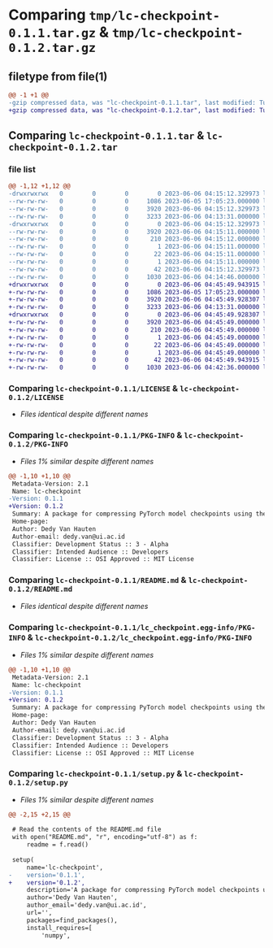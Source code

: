 # Comparing `tmp/lc-checkpoint-0.1.1.tar.gz` & `tmp/lc-checkpoint-0.1.2.tar.gz`

## filetype from file(1)

```diff
@@ -1 +1 @@
-gzip compressed data, was "lc-checkpoint-0.1.1.tar", last modified: Tue Jun  6 04:15:12 2023, max compression
+gzip compressed data, was "lc-checkpoint-0.1.2.tar", last modified: Tue Jun  6 04:45:49 2023, max compression
```

## Comparing `lc-checkpoint-0.1.1.tar` & `lc-checkpoint-0.1.2.tar`

### file list

```diff
@@ -1,12 +1,12 @@
-drwxrwxrwx   0        0        0        0 2023-06-06 04:15:12.329973 lc-checkpoint-0.1.1/
--rw-rw-rw-   0        0        0     1086 2023-06-05 17:05:23.000000 lc-checkpoint-0.1.1/LICENSE
--rw-rw-rw-   0        0        0     3920 2023-06-06 04:15:12.329973 lc-checkpoint-0.1.1/PKG-INFO
--rw-rw-rw-   0        0        0     3233 2023-06-06 04:13:31.000000 lc-checkpoint-0.1.1/README.md
-drwxrwxrwx   0        0        0        0 2023-06-06 04:15:12.329973 lc-checkpoint-0.1.1/lc_checkpoint.egg-info/
--rw-rw-rw-   0        0        0     3920 2023-06-06 04:15:11.000000 lc-checkpoint-0.1.1/lc_checkpoint.egg-info/PKG-INFO
--rw-rw-rw-   0        0        0      210 2023-06-06 04:15:12.000000 lc-checkpoint-0.1.1/lc_checkpoint.egg-info/SOURCES.txt
--rw-rw-rw-   0        0        0        1 2023-06-06 04:15:11.000000 lc-checkpoint-0.1.1/lc_checkpoint.egg-info/dependency_links.txt
--rw-rw-rw-   0        0        0       22 2023-06-06 04:15:11.000000 lc-checkpoint-0.1.1/lc_checkpoint.egg-info/requires.txt
--rw-rw-rw-   0        0        0        1 2023-06-06 04:15:11.000000 lc-checkpoint-0.1.1/lc_checkpoint.egg-info/top_level.txt
--rw-rw-rw-   0        0        0       42 2023-06-06 04:15:12.329973 lc-checkpoint-0.1.1/setup.cfg
--rw-rw-rw-   0        0        0     1030 2023-06-06 04:14:46.000000 lc-checkpoint-0.1.1/setup.py
+drwxrwxrwx   0        0        0        0 2023-06-06 04:45:49.943915 lc-checkpoint-0.1.2/
+-rw-rw-rw-   0        0        0     1086 2023-06-05 17:05:23.000000 lc-checkpoint-0.1.2/LICENSE
+-rw-rw-rw-   0        0        0     3920 2023-06-06 04:45:49.928307 lc-checkpoint-0.1.2/PKG-INFO
+-rw-rw-rw-   0        0        0     3233 2023-06-06 04:13:31.000000 lc-checkpoint-0.1.2/README.md
+drwxrwxrwx   0        0        0        0 2023-06-06 04:45:49.928307 lc-checkpoint-0.1.2/lc_checkpoint.egg-info/
+-rw-rw-rw-   0        0        0     3920 2023-06-06 04:45:49.000000 lc-checkpoint-0.1.2/lc_checkpoint.egg-info/PKG-INFO
+-rw-rw-rw-   0        0        0      210 2023-06-06 04:45:49.000000 lc-checkpoint-0.1.2/lc_checkpoint.egg-info/SOURCES.txt
+-rw-rw-rw-   0        0        0        1 2023-06-06 04:45:49.000000 lc-checkpoint-0.1.2/lc_checkpoint.egg-info/dependency_links.txt
+-rw-rw-rw-   0        0        0       22 2023-06-06 04:45:49.000000 lc-checkpoint-0.1.2/lc_checkpoint.egg-info/requires.txt
+-rw-rw-rw-   0        0        0        1 2023-06-06 04:45:49.000000 lc-checkpoint-0.1.2/lc_checkpoint.egg-info/top_level.txt
+-rw-rw-rw-   0        0        0       42 2023-06-06 04:45:49.943915 lc-checkpoint-0.1.2/setup.cfg
+-rw-rw-rw-   0        0        0     1030 2023-06-06 04:42:36.000000 lc-checkpoint-0.1.2/setup.py
```

### Comparing `lc-checkpoint-0.1.1/LICENSE` & `lc-checkpoint-0.1.2/LICENSE`

 * *Files identical despite different names*

### Comparing `lc-checkpoint-0.1.1/PKG-INFO` & `lc-checkpoint-0.1.2/PKG-INFO`

 * *Files 1% similar despite different names*

```diff
@@ -1,10 +1,10 @@
 Metadata-Version: 2.1
 Name: lc-checkpoint
-Version: 0.1.1
+Version: 0.1.2
 Summary: A package for compressing PyTorch model checkpoints using the LC-Checkpoint method
 Home-page: 
 Author: Dedy Van Hauten
 Author-email: dedy.van@ui.ac.id
 Classifier: Development Status :: 3 - Alpha
 Classifier: Intended Audience :: Developers
 Classifier: License :: OSI Approved :: MIT License
```

### Comparing `lc-checkpoint-0.1.1/README.md` & `lc-checkpoint-0.1.2/README.md`

 * *Files identical despite different names*

### Comparing `lc-checkpoint-0.1.1/lc_checkpoint.egg-info/PKG-INFO` & `lc-checkpoint-0.1.2/lc_checkpoint.egg-info/PKG-INFO`

 * *Files 1% similar despite different names*

```diff
@@ -1,10 +1,10 @@
 Metadata-Version: 2.1
 Name: lc-checkpoint
-Version: 0.1.1
+Version: 0.1.2
 Summary: A package for compressing PyTorch model checkpoints using the LC-Checkpoint method
 Home-page: 
 Author: Dedy Van Hauten
 Author-email: dedy.van@ui.ac.id
 Classifier: Development Status :: 3 - Alpha
 Classifier: Intended Audience :: Developers
 Classifier: License :: OSI Approved :: MIT License
```

### Comparing `lc-checkpoint-0.1.1/setup.py` & `lc-checkpoint-0.1.2/setup.py`

 * *Files 1% similar despite different names*

```diff
@@ -2,15 +2,15 @@
 
 # Read the contents of the README.md file
 with open("README.md", "r", encoding="utf-8") as f:
     readme = f.read()
 
 setup(
     name='lc-checkpoint',
-    version='0.1.1',
+    version='0.1.2',
     description='A package for compressing PyTorch model checkpoints using the LC-Checkpoint method',
     author='Dedy Van Hauten',
     author_email='dedy.van@ui.ac.id',
     url='',
     packages=find_packages(),
     install_requires=[
         'numpy',
```

